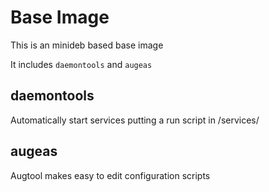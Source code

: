 # Base Image
This is an minideb based base image

It includes `daemontools` and `augeas`

## daemontools

Automatically start services putting a run script in /services/<service>

## augeas

Augtool makes easy to edit configuration scripts
